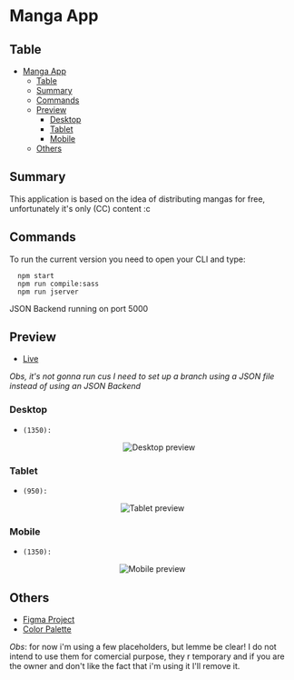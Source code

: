 # Manga App

## Table

- [Manga App](#manga-app)
  - [Table](#table)
  - [Summary](#summary)
  - [Commands](#commands)
  - [Preview](#preview)
    - [Desktop](#desktop)
    - [Tablet](#tablet)
    - [Mobile](#mobile)
  - [Others](#others)

## Summary

This application is based on the idea of distributing mangas for free, unfortunately it's only (CC) content :c

## Commands

To run the current version you need to open your CLI and type:

```
  npm start
  npm run compile:sass
  npm run jserver
```

JSON Backend running on port 5000

## Preview

-   [Live](https://ny-manga-app.vercel.app)

_Obs, it's not gonna run cus I need to set up a branch using a JSON file instead of using an JSON Backend_

### Desktop

-   `(1350):`
    <p align="center"> 
      <img src="https://github.com/Nyyu/TCC/blob/main/preview/desktop-preview.png" alt='Desktop preview'> 
    </p>

### Tablet

-   `(950):`
<p align="center"> 
  <img src="#" alt='Tablet preview'> 
</p>

### Mobile

-   `(1350):`
<p align="center"> 
  <img src="#" alt='Mobile preview'> 
</p>

## Others

-   [Figma Project](https://www.figma.com/file/Kcx9jFPDIu12fkrWYtahCf/TCC-Prototype?node-id=0%3A1)
-   [Color Palette](https://colorhunt.co/palette/171717444444da0037ededed)

_Obs_: for now i'm using a few placeholders, but lemme be clear! I do not intend to use them for comercial purpose, they r temporary and if you are the owner and don't like the fact that i'm using it I'll remove it.
